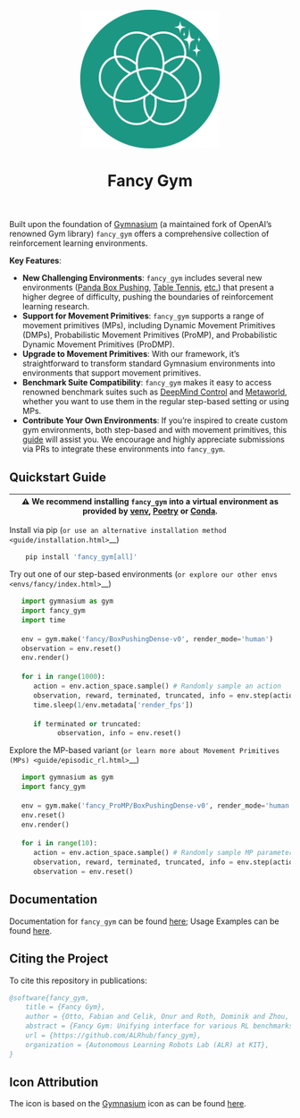 <h1 align="center">
  <br>
  <img src='https://raw.githubusercontent.com/ALRhub/fancy_gym/master/icon.svg' width="250px">
  <br><br>
  <b>Fancy Gym</b>
  <br><br>
</h1>

Built upon the foundation of [Gymnasium](https://gymnasium.farama.org/) (a maintained fork of OpenAI’s renowned Gym library) `fancy_gym` offers a comprehensive collection of reinforcement learning environments.

**Key Features**:

- **New Challenging Environments**: `fancy_gym` includes several new environments ([Panda Box Pushing](https://dominik-roth.eu/fancy/envs/fancy/mujoco.html#box-pushing), [Table Tennis](https://dominik-roth.eu/fancy/envs/fancy/mujoco.html#table-tennis), [etc.](https://dominik-roth.eu/fancy/envs/fancy/index.html)) that present a higher degree of difficulty, pushing the boundaries of reinforcement learning research.
- **Support for Movement Primitives**: `fancy_gym` supports a range of movement primitives (MPs), including Dynamic Movement Primitives (DMPs), Probabilistic Movement Primitives (ProMP), and Probabilistic Dynamic Movement Primitives (ProDMP).
- **Upgrade to Movement Primitives**: With our framework, it’s straightforward to transform standard Gymnasium environments into environments that support movement primitives.
- **Benchmark Suite Compatibility**: `fancy_gym` makes it easy to access renowned benchmark suites such as [DeepMind Control](dominik-roth.eu/fancy/envs/dmc.html)
  and [Metaworld](https://dominik-roth.eu/fancy/envs/meta.html), whether you want to use them in the regular step-based setting or using MPs.
- **Contribute Your Own Environments**: If you’re inspired to create custom gym environments, both step-based and with movement primitives, this [guide](https://dominik-roth.eu/fancy/guide/upgrading_envs.html) will assist you. We encourage and highly appreciate submissions via PRs to integrate these environments into `fancy_gym`.

## Quickstart Guide

|  &#x26A0; We recommend installing `fancy_gym` into a virtual environment as provided by [venv](https://docs.python.org/3/library/venv.html), [Poetry](https://python-poetry.org/) or [Conda](https://docs.conda.io/en/latest/). |
| ----------------------------------------------------------------------------------------------------------------------------------------------- |

Install via pip (`or use an alternative installation method <guide/installation.html>`\_\_)

```bash
    pip install 'fancy_gym[all]'
```

Try out one of our step-based environments (`or explore our other envs <envs/fancy/index.html>`\_\_)

```python
   import gymnasium as gym
   import fancy_gym
   import time

   env = gym.make('fancy/BoxPushingDense-v0', render_mode='human')
   observation = env.reset()
   env.render()

   for i in range(1000):
      action = env.action_space.sample() # Randomly sample an action
      observation, reward, terminated, truncated, info = env.step(action)
      time.sleep(1/env.metadata['render_fps'])

      if terminated or truncated:
            observation, info = env.reset()
```

Explore the MP-based variant (`or learn more about Movement Primitives (MPs) <guide/episodic_rl.html>`\_\_)

```python
   import gymnasium as gym
   import fancy_gym

   env = gym.make('fancy_ProMP/BoxPushingDense-v0', render_mode='human')
   env.reset()
   env.render()

   for i in range(10):
      action = env.action_space.sample() # Randomly sample MP parameters
      observation, reward, terminated, truncated, info = env.step(action) # Will execute full trajectory, based on MP
      observation = env.reset()
```

## Documentation

Documentation for `fancy_gym` can be found [here](https://dominik-roth.eu/fancy); Usage Examples can be found [here](https://dominik-roth.eu/fancy/examples/general.html).

## Citing the Project

To cite this repository in publications:

```bibtex
@software{fancy_gym,
	title = {Fancy Gym},
	author = {Otto, Fabian and Celik, Onur and Roth, Dominik and Zhou, Hongyi},
	abstract = {Fancy Gym: Unifying interface for various RL benchmarks with support for Black Box approaches.},
	url = {https://github.com/ALRhub/fancy_gym},
	organization = {Autonomous Learning Robots Lab (ALR) at KIT},
}
```

## Icon Attribution

The icon is based on the [Gymnasium](https://github.com/Farama-Foundation/Gymnasium) icon as can be found [here](https://gymnasium.farama.org/_static/img/gymnasium_black.svg).
